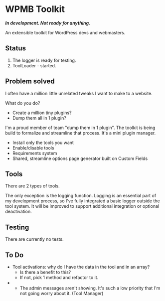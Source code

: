 # WPMB Toolkit

**_In development. Not ready for anything._**

An extensible toolkit for WordPress devs and webmasters.

## Status

1. The logger is ready for testing.
2. ToolLoader - started.

## Problem solved

I often have a million little unrelated tweaks I want to make to a website.

What do you do?

- Create a million tiny plugins?
- Dump them all in 1 plugin?

I'm a proud member of team "dump them in 1 plugin". The toolkit is being build to formalize and streamline that process. It's a mini plugin manager.

- Install only the tools you want
- Enable/disable tools
- Requirements system
- Shared, streamline options page generator built on Custom Fields

## Tools

There are 2 types of tools.

The only exception is the logging function. Logging is an essential part of my development process, so I've fully integrated a basic logger outside the tool system. It will be improved to support additional integration or optional deactivation.

## Testing

There are currently no tests.

## To Do

- Tool activations: why do I have the data in the tool and in an array?
  - Is there a benefit to this?
  - If not, pick 1 method and refactor to it.
- - The admin messages aren't showing. It's such a low priority that I'm not going worry about it. (Tool Manager)
